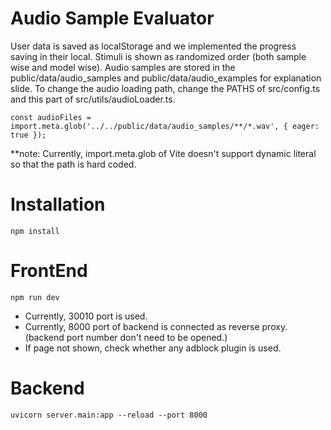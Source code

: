 # Audio Sample Evaluator
User data is saved as localStorage and we implemented the progress saving in their local.
Stimuli is shown as randomized order (both sample wise and model wise).
Audio samples are stored in the public/data/audio_samples and public/data/audio_examples for explanation slide.
To change the audio loading path, change the PATHS of src/config.ts and this part of src/utils/audioLoader.ts. 
```
const audioFiles = import.meta.glob('../../public/data/audio_samples/**/*.wav', { eager: true });
```
**note: Currently, import.meta.glob of Vite doesn't support dynamic literal so that the path is hard coded.


# Installation
```
npm install
```

# FrontEnd
```
npm run dev
```
- Currently, 30010 port is used. 
- Currently, 8000 port of backend is connected as reverse proxy. (backend port number don't need to be opened.)
- If page not shown, check whether any adblock plugin is used.

# Backend
```
uvicorn server.main:app --reload --port 8000
```